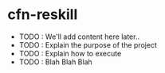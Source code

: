 # cfn-reskill

- TODO : We'll add content here later..
- TODO : Explain the purpose of the project 
- TODO : Explain how to execute
- TODO : Blah Blah Blah
